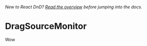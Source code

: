 *New to React DnD? [Read the overview](/docs-overview.html) before jumping into the docs.*

DragSourceMonitor
===================

Wow